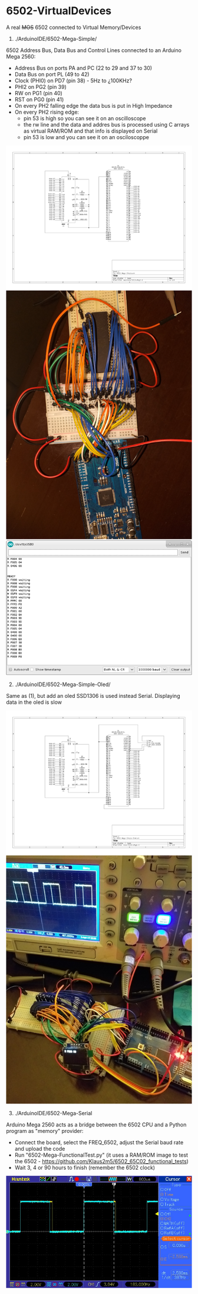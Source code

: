 # 6502-VirtualDevices
A real ~~MOS~~ 6502 connected to Virtual Memory/Devices

1. ./ArduinoIDE/6502-Mega-Simple/

  6502 Address Bus, Data Bus and Control Lines connected to an Arduino Mega 2560:
  * Address Bus on ports PA and PC (22 to 29 and 37 to 30)
  * Data Bus on port PL (49 to 42)
  * Clock (PHI0) on PD7 (pin 38) - 5Hz to ¿100KHz?
  * PHI2 on PG2 (pin 39)
  * RW on PG1 (pin 40)
  * RST on PG0 (pin 41)
  * On every PH2 falling edge the data bus is put in High Impedance
  * On every PH2 rising edge:
    * pin 53 is high so you can see it on an oscilloscope
    * the rw line and the data and addres bus is processed using C arrays as virtual RAM/ROM and that info is displayed on Serial
    * pin 53 is low and you can see it on an osciloscoppe 
  
  <a href="./pdf/6502-Mega-Simple.pdf"><img src="./images/6502-Mega-Simple-kicad.png"></a>
  <img src="./images/6502-Mega-Simple.png" width="640">
  <img src="./images/6502-Mega-Simple-01.png" width="640">

2. ./ArduinoIDE/6502-Mega-Simple-Oled/

  Same as (1), but add an oled SSD1306 is used instead Serial. Displaying data in the oled is slow
  
 <a href="./pdf/6502-Mega-Simple-Oled.pdf"><img src="./images/6502-Mega-Simple-Oled-kicad.png"></a>
 <img src="./images/6502-Mega-Simple-Oled.png">

3. ./ArduinoIDE/6502-Mega-Serial

  Arduino Mega 2560 acts as a bridge between the 6502 CPU and a Python program as "memory" provider:
  * Connect the board, select the FREQ_6502, adjust the Serial baud rate and upload the code
  * Run "6502-Mega-FunctionalTest.py" (it uses a RAM/ROM image to test the 6502 - https://github.com/Klaus2m5/6502_65C02_functional_tests)
  * Wait 3, 4 or 90 hours to finish (remember the 6502 clock)

  <img src="./images/6502-Mega-Serial-Osc.jpg" width="640">